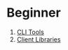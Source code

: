 # Beginner
1. [CLI Tools](./CLI%20Tools/index.md)
2. [Client Libraries](./Client%20Libraries/index.md)
